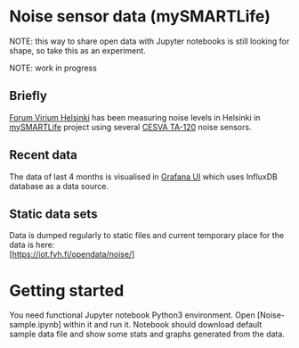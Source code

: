 # Noise sensor data (mySMARTLife)

NOTE: this way to share open data with Jupyter notebooks 
is still looking for shape, so take this as an experiment.

NOTE: work in progress

## Briefly

[Forum Virium Helsinki](https://forumvirium.fi/) has been measuring noise levels
in Helsinki in [mySMARTLife](https://www.mysmartlife.eu/mysmartlife/) 
project using several
[CESVA TA-120](https://www.cesva.com/en/products/sensors-terminals/TA120/) noise sensors.

## Recent data

The data of last 4 months is visualised in 
[Grafana UI](https://iot.fvh.fi/grafana/d/mnWQ_DOiz/melumittarit-noise-sensors?orgId=6&refresh=30s)
which uses InfluxDB database as a data source.

## Static data sets

Data is dumped regularly to static files and current temporary place for the data is here:  
[https://iot.fvh.fi/opendata/noise/]

# Getting started

You need functional Jupyter notebook Python3 environment. 
Open [Noise-sample.ipynb] within it and run it. 
Notebook should download default sample data file and show some stats
and graphs generated from the data.
